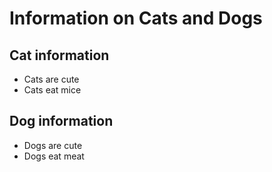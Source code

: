 # Information on Cats and Dogs


## Cat information

* Cats are cute
* Cats eat mice

## Dog information

* Dogs are cute
* Dogs eat meat

